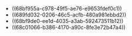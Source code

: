 - ((68bf955a-c978-49f5-ae76-e9653fdef0c1))
- ((689fd032-0206-46c5-acfb-480a981ebbd2))
- ((68bf9de0-ee1d-4035-a3ab-592473511b12))
- ((68c01066-b386-4170-a90c-8fe3e72b47a4))